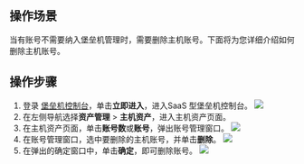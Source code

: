 ## 操作场景
当有账号不需要纳入堡垒机管理时，需要删除主机账号。下面将为您详细介绍如何删除主机账号。


## 操作步骤
1. 登录 [堡垒机控制台](https://console.cloud.tencent.com/dsgc/bh)，单击**立即进入**，进入SaaS 型堡垒机控制台。
![](https://qcloudimg.tencent-cloud.cn/raw/b2f6673b0cad7c2f423a6b6e287179af.png)
2. 在左侧导航选择**资产管理** > **主机资产**，进入主机资产页面。
3. 在主机资产页面，单击**账号数**或**账号**，弹出账号管理窗口。
![](https://qcloudimg.tencent-cloud.cn/raw/042e5160219054093d8644e1cb947d7f.png)
4. 在账号管理窗口，选中要删除的主机账号，并单击**删除**。
![](https://qcloudimg.tencent-cloud.cn/raw/754aca06b26c2a2d73994df5d919673e.png)
5. 在弹出的确定窗口中，单击**确定**，即可删除账号。
![](https://main.qcloudimg.com/raw/f8421660b20f41d3a1358d95a96832bb.png)
